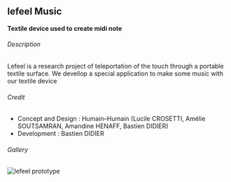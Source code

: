 ## lefeel Music
**Textile device used to create midi note**

###### Description

Lefeel is a research project of teleportation of the touch through a portable textile surface.
We devellop a special application to make some music with our textile device

###### Credit

- Concept and Design : Humain–Humain (Lucile CROSETTI, Amélie SOUTSAMRAN, Amandine HENAFF, Bastien DIDIER)
- Development : Bastien DIDIER

###### Gallery

![lefeel prototype](docs/img/lefeel.gif)
